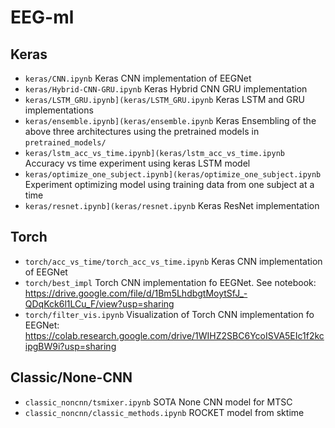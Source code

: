 # EEG-ml

## Keras
- `keras/CNN.ipynb` Keras CNN implementation of EEGNet
- `keras/Hybrid-CNN-GRU.ipynb` Keras Hybrid CNN GRU implementation
- `keras/LSTM_GRU.ipynb](keras/LSTM_GRU.ipynb` Keras LSTM and GRU implementations
- `keras/ensemble.ipynb](keras/ensemble.ipynb` Keras Ensembling of the above three architectures using the pretrained models in `pretrained_models/`
- `keras/lstm_acc_vs_time.ipynb](keras/lstm_acc_vs_time.ipynb` Accuracy vs time experiment using keras LSTM model
- `keras/optimize_one_subject.ipynb](keras/optimize_one_subject.ipynb` Experiment optimizing model using training data from one subject at a time
- `keras/resnet.ipynb](keras/resnet.ipynb` Keras ResNet implementation
## Torch
- `torch/acc_vs_time/torch_acc_vs_time.ipynb` Keras CNN implementation of EEGNet
- `torch/best_impl` Torch CNN implementation fo EEGNet. See notebook: https://drive.google.com/file/d/1Bm5LhdbgtMoytSfJ_-QDqKck6l1LCu_F/view?usp=sharing
- `torch/filter_vis.ipynb` Visualization of Torch CNN implementation fo EEGNet: https://colab.research.google.com/drive/1WIHZ2SBC6YcoISVA5EIc1f2kcipgBW9i?usp=sharing

## Classic/None-CNN

- `classic_noncnn/tsmixer.ipynb` SOTA None CNN model for MTSC
- `classic_noncnn/classic_methods.ipynb` ROCKET model from sktime
